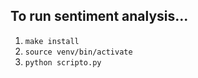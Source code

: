 ## To run sentiment analysis...

1. `make install`
2. `source venv/bin/activate`
3. `python scripto.py`